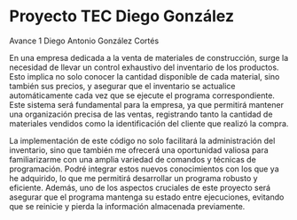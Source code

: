 # Proyecto TEC Diego González
 Avance 1
 Diego Antonio González Cortés

En una empresa dedicada a la venta de materiales de construcción, surge la necesidad de llevar un control exhaustivo del inventario de los productos. Esto implica no solo conocer la cantidad disponible de cada material, sino también sus precios, y asegurar que el inventario se actualice automáticamente cada vez que se ejecute el programa correspondiente. Este sistema será fundamental para la empresa, ya que permitirá mantener una organización precisa de las ventas, registrando tanto la cantidad de materiales vendidos como la identificación del cliente que realizó la compra.

La implementación de este código no solo facilitará la administración del inventario, sino que también me ofrecerá una oportunidad valiosa para familiarizarme con una amplia variedad de comandos y técnicas de programación. Podré integrar estos nuevos conocimientos con los que ya he adquirido, lo que me permitirá desarrollar un programa robusto y eficiente. Además, uno de los aspectos cruciales de este proyecto será asegurar que el programa mantenga su estado entre ejecuciones, evitando que se reinicie y pierda la información almacenada previamente.
